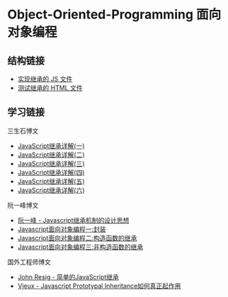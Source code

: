 # Object-Oriented-Programming 面向对象编程

## 结构链接
* [实现继承的 JS 文件](./inherit.js)
* [测试继承的 HTML 文件](./test.html)

## 学习链接

三生石博文
* [JavaScript继承详解(一)](https://www.cnblogs.com/sanshi/archive/2009/07/08/1519036.html)
* [JavaScript继承详解(二)](https://www.cnblogs.com/sanshi/archive/2009/07/08/1519251.html)
* [JavaScript继承详解(三)](https://www.cnblogs.com/sanshi/archive/2009/07/09/1519890.html)
* [JavaScript继承详解(四)](https://www.cnblogs.com/sanshi/archive/2009/07/13/1522647.html)
* [JavaScript继承详解(五)](https://www.cnblogs.com/sanshi/archive/2009/07/14/1523523.html)
* [JavaScript继承详解(六)](https://www.cnblogs.com/sanshi/archive/2009/07/15/1524263.html)

阮一峰博文
* [阮一峰 - Javascript继承机制的设计思想](http://www.ruanyifeng.com/blog/2011/06/designing_ideas_of_inheritance_mechanism_in_javascript.html)
* [Javascript面向对象编程一:封装](http://www.ruanyifeng.com/blog/2010/05/object-oriented_javascript_encapsulation.html)
* [Javascript面向对象编程二:构造函数的继承](http://www.ruanyifeng.com/blog/2010/05/object-oriented_javascript_inheritance.html)
* [Javascript面向对象编程三:非构造函数的继承](http://www.ruanyifeng.com/blog/2010/05/object-oriented_javascript_inheritance_continued.html)

国外工程师博文
* [John Resig - 简单的JavaScript继承](https://johnresig.com/blog/simple-javascript-inheritance/)
* [Vjeux - Javascript Prototypal Inheritance如何真正起作用](http://blog.vjeux.com/2011/javascript/how-prototypal-inheritance-really-works.html)
